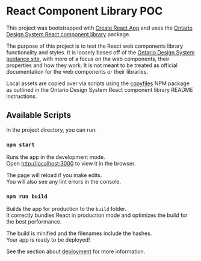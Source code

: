 # React Component Library POC

This project was bootstrapped with [Create React App](https://github.com/facebook/create-react-app) and uses the [Ontario Design System React component library](#https://www.npmjs.com/package/@ongov/ontario-design-system-component-library-react) package.

The purpose of this project is to test the React web components library functionality and styles. It is loosely based off of the [Ontario Design System guidance site](#https://designsystem.ontario.ca/), with more of a focus on the web components, their properties and how they work. It is not meant to be treated as official documentation for the web components or their libraries.

Local assets are copied over via scripts using the [copyfiles](https://www.npmjs.com/package/copyfiles) NPM package as outlined in the Ontario Design System React component library README instructions.

## Available Scripts

In the project directory, you can run:

### `npm start`

Runs the app in the development mode.<br>
Open [http://localhost:3000](http://localhost:3000) to view it in the browser.

The page will reload if you make edits.<br>
You will also see any lint errors in the console.

### `npm run build`

Builds the app for production to the `build` folder.<br>
It correctly bundles React in production mode and optimizes the build for the best performance.

The build is minified and the filenames include the hashes.<br>
Your app is ready to be deployed!

See the section about [deployment](https://facebook.github.io/create-react-app/docs/deployment) for more information.
